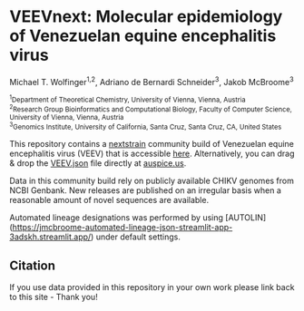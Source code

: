 # VEEVnext: Molecular epidemiology of Venezuelan equine encephalitis virus

Michael T. Wolfinger<sup>1,2</sup>, Adriano de Bernardi Schneider<sup>3</sup>, Jakob McBroome<sup>3</sup>

<sub><sup>1</sup>Department of Theoretical Chemistry, University of Vienna, Vienna, Austria</sub><br/>
<sub><sup>2</sup>Research Group Bioinformatics and Computational Biology, Faculty of Computer Science, University of Vienna, Vienna, Austria</sub><br/>
<sup><sup>3</sup>Genomics Institute, University of California, Santa Cruz, Santa Cruz, CA, United States</sub><br/>

This repository contains a [nextstrain](https://nextstrain.org) community build of Venezuelan equine encephalitis virus (VEEV) that is accessible [here](https://nextstrain.org/community/ViennaRNA/VEEV). Alternatively, you can drag & drop the [VEEV.json](auspice/veev.json) file directly at [auspice.us](https://auspice.us).

Data in this community build rely on publicly available CHIKV genomes from NCBI Genbank. New releases are published on an irregular basis when a reasonable amount of novel sequences are available.

Automated lineage designations was performed by using [AUTOLIN] (https://jmcbroome-automated-lineage-json-streamlit-app-3adskh.streamlit.app/) under default settings. 

## Citation
If you use data provided in this repository in your own work please link back to this site - Thank you!
